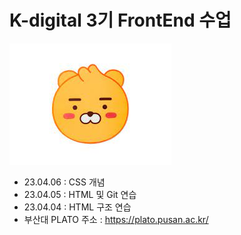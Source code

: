 # K-digital 3기 FrontEnd 수업
![Alt text](/image/me.jpg)
+ 23.04.06 : CSS 개념
+ 23.04.05 : HTML 및 Git 연습
+ 23.04.04 : HTML 구조 연습
+ 부산대 PLATO 주소 : <https://plato.pusan.ac.kr/>